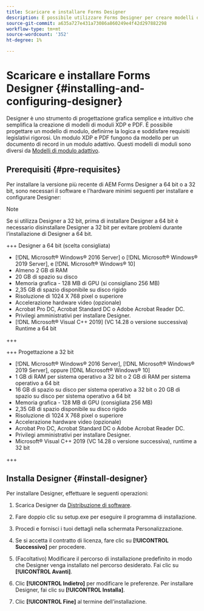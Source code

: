 ```yaml
---
title: Scaricare e installare Forms Designer
description: È possibile utilizzare Forms Designer per creare modelli di moduli XDP e PDF che fungono da modello per un documento di record. Designer è disponibile con [!DNL AEM Forms] licenza.
source-git-commit: a635a727e431a73086a860249e4f42d297882298
workflow-type: tm+mt
source-wordcount: '352'
ht-degree: 1%

---
```



# Scaricare e installare Forms Designer {#installing-and-configuring-designer}

Designer è uno strumento di progettazione grafica semplice e intuitivo che semplifica la creazione di modelli di moduli XDP e PDF. È possibile progettare un modello di modulo, definirne la logica e soddisfare requisiti legislativi rigorosi. Un modulo XDP e PDF fungono da modello per un documento di record in un modulo adattivo. Questi modelli di moduli sono diversi da [Modelli di modulo adattivo](template-editor.md).

## Prerequisiti {#pre-requisites}

Per installare la versione più recente di AEM Forms Designer a 64 bit o a 32 bit, sono necessari il software e l&#39;hardware minimi seguenti per installare e configurare Designer:

>[!NOTE]
>
> Se si utilizza Designer a 32 bit, prima di installare Designer a 64 bit è necessario disinstallare Designer a 32 bit per evitare problemi durante l’installazione di Designer a 64 bit.

<!--
>[!BEGINTABS]

>[!TAB 64-bit OS (Recommended)] -->

+++ Designer a 64 bit (scelta consigliata)

* [!DNL Microsoft® Windows® 2016 Server] o [!DNL Microsoft® Windows® 2019 Server], e [!DNL Microsoft® Windows® 10]
* Almeno 2 GB di RAM
* 20 GB di spazio su disco
* Memoria grafica - 128 MB di GPU (si consigliano 256 MB)
* 2,35 GB di spazio disponibile su disco rigido
* Risoluzione di 1024 X 768 pixel o superiore
* Accelerazione hardware video (opzionale)
* Acrobat Pro DC, Acrobat Standard DC o Adobe Acrobat Reader DC.
* Privilegi amministrativi per installare Designer.
* [!DNL Microsoft® Visual C++ 2019] (VC 14.28 o versione successiva) Runtime a 64 bit

+++

+++ Progettazione a 32 bit

* [!DNL Microsoft® Windows® 2016 Server], [!DNL Microsoft® Windows® 2019 Server], oppure [!DNL Microsoft® Windows® 10]
* 1 GB di RAM per sistema operativo a 32 bit o 2 GB di RAM per sistema operativo a 64 bit
* 16 GB di spazio su disco per sistema operativo a 32 bit o 20 GB di spazio su disco per sistema operativo a 64 bit
* Memoria grafica - 128 MB di GPU (consigliata 256 MB)
* 2,35 GB di spazio disponibile su disco rigido
* Risoluzione di 1024 X 768 pixel o superiore
* Accelerazione hardware video (opzionale)
* Acrobat Pro DC, Acrobat Standard DC o Adobe Acrobat Reader DC.
* Privilegi amministrativi per installare Designer.
* Microsoft® Visual C++ 2019 (VC 14.28 o versione successiva), runtime a 32 bit

+++

## Installa Designer {#install-designer}

Per installare Designer, effettuare le seguenti operazioni:

1. Scarica Designer da [Distribuzione di software](https://experience.adobe.com/downloads).

1. Fare doppio clic su setup.exe per eseguire il programma di installazione.
1. Procedi e fornisci i tuoi dettagli nella schermata Personalizzazione.
1. Se si accetta il contratto di licenza, fare clic su **[!UICONTROL Successivo]** per procedere.
1. (Facoltativo) Modificare il percorso di installazione predefinito in modo che Designer venga installato nel percorso desiderato. Fai clic su **[!UICONTROL Avanti]**.
1. Clic **[!UICONTROL Indietro]** per modificare le preferenze. Per installare Designer, fai clic su **[!UICONTROL Installa]**.
1. Clic **[!UICONTROL Fine]** al termine dell’installazione.

